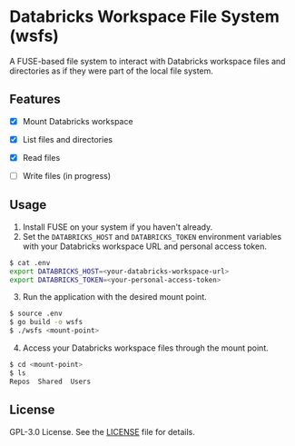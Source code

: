 # Databricks Workspace File System (wsfs)

A FUSE-based file system to interact with Databricks workspace files and directories as if they were part of the local file system.

## Features

- [x] Mount Databricks workspace
- [x] List files and directories
- [x] Read files
- [ ] Write files (in progress)


## Usage

1. Install FUSE on your system if you haven't already.
2. Set the `DATABRICKS_HOST` and `DATABRICKS_TOKEN` environment variables with your Databricks workspace URL and personal access token.

```bash
$ cat .env
export DATABRICKS_HOST=<your-databricks-workspace-url>
export DATABRICKS_TOKEN=<your-personal-access-token>
```

3. Run the application with the desired mount point.

```bash
$ source .env
$ go build -o wsfs
$ ./wsfs <mount-point>
```

4. Access your Databricks workspace files through the mount point.

```bash
$ cd <mount-point>
$ ls
Repos  Shared  Users
```

## License

GPL-3.0 License. See the [LICENSE](LICENSE) file for details.
